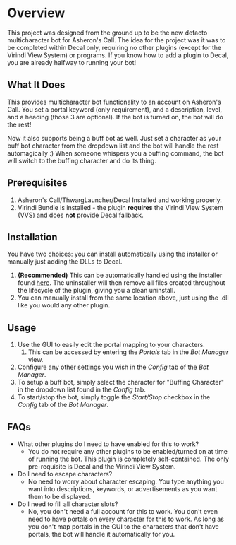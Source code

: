 # Overview

This project was designed from the ground up to be the new defacto multicharacter bot for Asheron's Call. The idea for the project was it was to be completed within Decal only, requiring no other plugins (except for the Virindi View System) or programs. If you know how to add a plugin to Decal, you are already halfway to running your bot!

## What It Does
This provides multicharacter bot functionality to an account on Asheron's Call. You set a portal keyword (only requirement), and a description, level, and a heading (those 3 are optional). If the bot is turned on, the bot will do the rest!

Now it also supports being a buff bot as well. Just set a character as your buff bot character from the dropdown list and the bot will handle the rest automagically :) When someone whispers you a buffing command, the bot will switch to the buffing character and do its thing.

## Prerequisites

1. Asheron's Call/ThwargLauncher/Decal Installed and working properly.
2. Virindi Bundle is installed - the plugin **requires** the Virindi View System (VVS) and does **not** provide Decal fallback.

## Installation

You have two choices: you can install automatically using the installer or manually just adding the DLLs to Decal.

1. **(Recommended)** This can be automatically handled using the installer found [here](https://github.com/patri0t86/ACManager/releases). The uninstaller will then remove all files created throughout the lifecycle of the plugin, giving you a clean uninstall.
2. You can manually install from the same location above, just using the .dll like you would any other plugin.

## Usage

1. Use the GUI to easily edit the portal mapping to your characters.
   1. This can be accessed by entering the *Portals* tab in the *Bot Manager* view.
2. Configure any other settings you wish in the *Config* tab of the *Bot Manager*.
3. To setup a buff bot, simply select the character for "Buffing Character" in the dropdown list found in the *Config* tab.
4. To start/stop the bot, simply toggle the *Start/Stop* checkbox in the *Config* tab of the *Bot Manager*.

## FAQs

- What other plugins do I need to have enabled for this to work?
  - You do not require any other plugins to be enabled/turned on at time of running the bot. This plugin is completely self-contained. The only pre-requisite is Decal and the Virindi View System.
- Do I need to escape characters?
  - No need to worry about character escaping. You type anything you want into descriptions, keywords, or advertisements as you want them to be displayed.
- Do I need to fill all character slots?
  - No, you don't need a full account for this to work. You don't even need to have portals on every character for this to work. As long as you don't map portals in the GUI to the characters that don't have portals, the bot will handle it automatically for you.